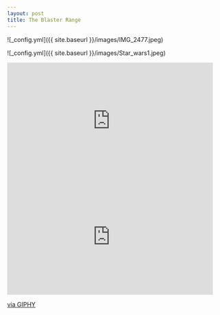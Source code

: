 ```yaml
---
layout: post
title: The Blaster Range
---
```


![_config.yml]({{ site.baseurl }}/images/IMG_2477.jpeg)

![_config.yml]({{ site.baseurl }}/images/Star_wars1.jpeg)

<iframe src="https://giphy.com/embed/Jrk4fP8SxeOLYnyfVB" width="480" height="270" frameBorder="0" class="giphy-embed" allowFullScreen></iframe>

<iframe src="https://giphy.com/embed/KxcReDBr0nvoCLhdb6" width="480" height="270" frameBorder="0" class="giphy-embed" allowFullScreen></iframe><p><a href="https://giphy.com/gifs/KxcReDBr0nvoCLhdb6">via GIPHY</a></p>
